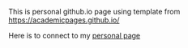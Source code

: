 This is personal github.io page using template from https://academicpages.github.io/

Here is to connect to my [personal page](https://ssajj1212.github.io/)
